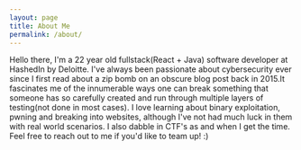 ```yaml
---
layout: page
title: About Me
permalink: /about/
---
```


Hello there, I'm a 22 year old fullstack(React + Java) software developer at HashedIn by Deloitte. I've always been passionate about cybersecurity ever since I first read about a zip bomb on an obscure blog post back in 2015.It fascinates me of the innumerable ways one can break something that someone has so carefully created and run through multiple layers of testing(not done in most cases). I love learning about binary exploitation, pwning and breaking into websites, although I've not had much luck in them with real world scenarios. I also dabble in CTF's as and when I get the time. Feel free to reach out to me if you'd like to team up! :)